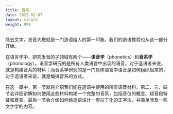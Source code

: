 ```yaml
---
title: 音系
date: 2022-02-07
layout: single
weight: 998
---
```


除去文字，发音大概就是一门造语给人的第一印象。我们的造语教程也从这一部分开始。

在语言学中，研究发音的子领域有两个——**语音学**（phonetics）和**音系学**（phonology）。语音学研究的是所有人类语言中出现的语音，对于造语者来说，就是构建音系的材料；而音系学研究的是一门具体语言中语音是如何组织起来的，对于造语者来说，就是编排音系的方式。

在这一章中，第一节就将介绍我们能在造语中使用的所有语音材料。第二、三、四节会详细讲解如何使用这些材料构建一个完整的音系，包括音位的概念、超音段特征和音变。最后一节会介绍如何给造语设计一套拉丁化的正字法，并简单涉及一些文字学的内容。
